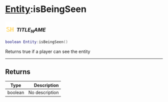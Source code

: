 # [Entity](../entity/README.md):isBeingSeen

### <img src="../../.gitbook/assets/shared.png" width="32" height="32" /> $TITLE_NAME$

```lua
boolean Entity:isBeingSeen()
```

Returns true if a player can see the entity<br>

-----------------
## Returns

| Type   | Description |
| ------ | ----------: |
| boolean | No description |
